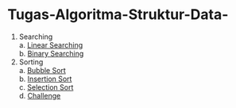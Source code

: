 # Tugas-Algoritma-Struktur-Data-
1. Searching  
  a. [Linear Searching](https://github.com/irvanwn/Tugas-Algoritma-Struktur-Data-/blob/main/Searching/LinearSearch.c)  
  b. [Binary Searching](https://github.com/irvanwn/Tugas-Algoritma-Struktur-Data-/blob/main/Searching/BinarySearch.c)
2. Sorting  
  a. [Bubble Sort](url)  
  b. [Insertion Sort](url)  
  c. [Selection Sort](url)  
  d. [Challenge](url)  
